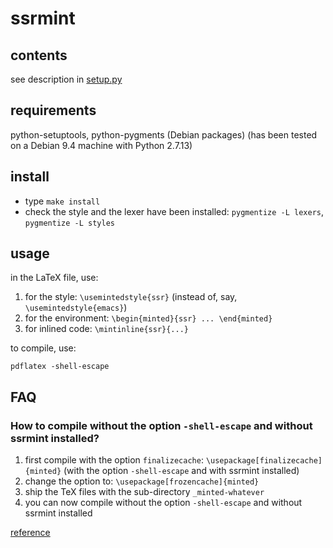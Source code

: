 ssrmint
====

## contents

see description in [setup.py](setup.py)

## requirements

python-setuptools, python-pygments (Debian packages)
(has been tested on a Debian 9.4 machine with Python 2.7.13)

## install

* type `make install`
* check the style and the lexer have been installed: `pygmentize -L lexers`, `pygmentize -L styles`

## usage

in the LaTeX file, use:

1. for the style: `\usemintedstyle{ssr}` (instead of, say, `\usemintedstyle{emacs}`)
2. for the environment: `\begin{minted}{ssr} ... \end{minted}`
3. for inlined code: `\mintinline{ssr}{...}`

to compile, use:

`pdflatex -shell-escape`

## FAQ

### How to compile without the option `-shell-escape` and without ssrmint installed?

1. first compile with the option `finalizecache`:
   `\usepackage[finalizecache]{minted}`
   (with the option `-shell-escape` and with ssrmint installed)
2. change the option to:
   `\usepackage[frozencache]{minted}`
3. ship the TeX files with the sub-directory `_minted-whatever`
4. you can now compile without the option `-shell-escape` and without ssrmint installed

[reference](https://github.com/gpoore/minted/issues/113#issuecomment-223451550)

